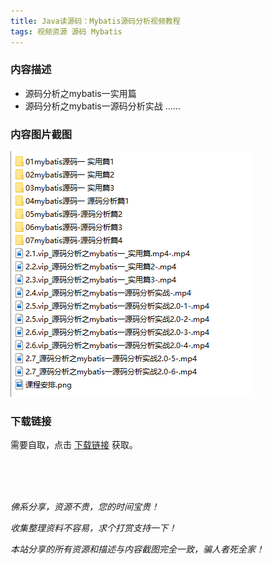```yaml
---
title: Java读源码：Mybatis源码分析视频教程
tags: 视频资源 源码 Mybatis
---
```


### 内容描述

- 源码分析之mybatis一实用篇
- 源码分析之mybatis一源码分析实战
......


### 内容图片截图

<img class="image image--xl" src="/assets/vresource/java/mybatis/2021-01-04-v-res-source-mybatis.png"/>


### 下载链接

需要自取，点击 [下载链接](https://pan.baidu.com/s/1SxGXUXxjvQnRr6P7oqxtXw?pwd=ilg9) 获取。


<br/>

<br/>

<br/>

*佛系分享，资源不贵，您的时间宝贵！*

*收集整理资料不容易，求个打赏支持一下！*

*本站分享的所有资源和描述与内容截图完全一致，骗人者死全家！*
